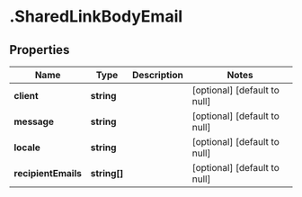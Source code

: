 # .SharedLinkBodyEmail

## Properties
Name | Type | Description | Notes
------------ | ------------- | ------------- | -------------
**client** | **string** |  | [optional] [default to null]
**message** | **string** |  | [optional] [default to null]
**locale** | **string** |  | [optional] [default to null]
**recipientEmails** | **string[]** |  | [optional] [default to null]



